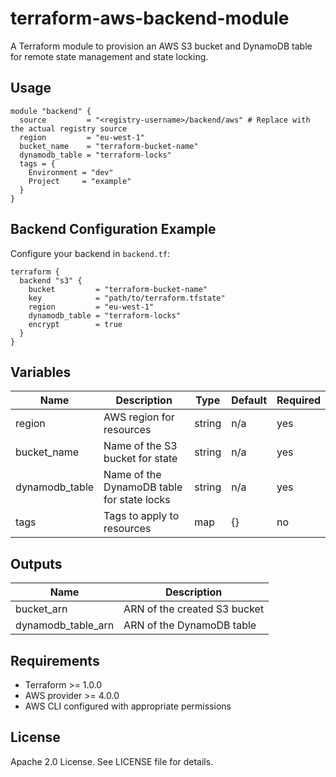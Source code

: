 # terraform-aws-backend-module

A Terraform module to provision an AWS S3 bucket and DynamoDB table for remote state management and state locking.

## Usage

```hcl
module "backend" {
  source         = "<registry-username>/backend/aws" # Replace with the actual registry source
  region         = "eu-west-1"
  bucket_name    = "terraform-bucket-name"
  dynamodb_table = "terraform-locks"
  tags = {
    Environment = "dev"
    Project     = "example"
  }
}
```

## Backend Configuration Example

Configure your backend in `backend.tf`:

```hcl
terraform {
  backend "s3" {
    bucket         = "terraform-bucket-name"
    key            = "path/to/terraform.tfstate"
    region         = "eu-west-1"
    dynamodb_table = "terraform-locks"
    encrypt        = true
  }
}
```

## Variables

| Name           | Description                                 | Type   | Default | Required |
|----------------|---------------------------------------------|--------|---------|----------|
| region         | AWS region for resources                    | string | n/a     | yes      |
| bucket_name    | Name of the S3 bucket for state             | string | n/a     | yes      |
| dynamodb_table | Name of the DynamoDB table for state locks  | string | n/a     | yes      |
| tags           | Tags to apply to resources                  | map    | {}      | no       |

## Outputs

| Name               | Description                      |
|--------------------|----------------------------------|
| bucket_arn         | ARN of the created S3 bucket      |
| dynamodb_table_arn | ARN of the DynamoDB table         |

## Requirements

- Terraform >= 1.0.0
- AWS provider >= 4.0.0
- AWS CLI configured with appropriate permissions

## License

Apache 2.0 License. See LICENSE file for details.
